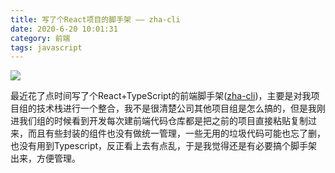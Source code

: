 ```yaml
---
title: 写了个React项目的脚手架 —— zha-cli
date: 2020-6-20 10:01:31
category: 前端
tags: javascript
---
```

![](https://images.unsplash.com/photo-1564865878688-9a244444042a?ixlib=rb-1.2.1&ixid=eyJhcHBfaWQiOjEyMDd9&auto=format&fit=crop&w=1200&q=10)
<!-- more -->

最近花了点时间写了个React+TypeScript的前端脚手架([zha-cli](https://www.npmjs.com/package/zha-cli))，主要是对我项目组的技术栈进行一个整合，我不是很清楚公司其他项目组是怎么搞的，但是我刚进我们组的时候看到开发每次建前端代码仓库都是把之前的项目直接粘贴复制过来，而且有些封装的组件也没有做统一管理，一些无用的垃圾代码可能也忘了删，也没有用到Typescript，反正看上去有点乱，于是我觉得还是有必要搞个脚手架出来，方便管理。
